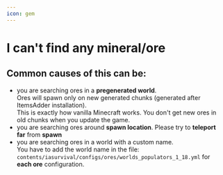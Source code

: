 ```yaml
---
icon: gem
---
```


# I can't find any mineral/ore

## Common causes of this can be:

* you are searching ores in a **pregenerated world**.\
  Ores will spawn only on new generated chunks (generated after ItemsAdder installation).\
  This is exactly how vanilla Minecraft works. You don't get new ores in old chunks when you update the game.
* you are searching ores around **spawn location**. Please try to **teleport far** from **spawn**
* you are searching ores in a world with a custom name.\
  You have to add the world name in the file: `contents/iasurvival/configs/ores/worlds_populators_1_18.yml` for **each ore** configuration.
